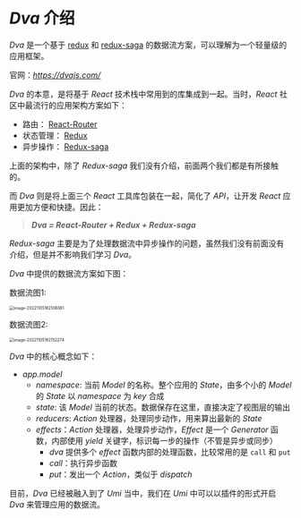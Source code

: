 # *Dva* 介绍

*Dva* 是一个基于 [redux](https://github.com/reduxjs/redux) 和 [redux-saga](https://github.com/redux-saga/redux-saga) 的数据流方案，可以理解为一个轻量级的应用框架。

官网：*https://dvajs.com/*

*Dva* 的本意，是将基于 *React* 技术栈中常用到的库集成到一起。当时，*React* 社区中最流行的应用架构方案如下：

- 路由： [React-Router](https://github.com/ReactTraining/react-router/tree/v2.8.1)
- 状态管理： [Redux](https://github.com/reactjs/redux)
- 异步操作： [Redux-saga](https://github.com/yelouafi/redux-saga)



上面的架构中，除了 *Redux-saga* 我们没有介绍，前面两个我们都是有所接触的。

而 *Dva* 则是将上面三个 *React* 工具库包装在一起，简化了 *API*，让开发 *React* 应用更加方便和快捷。因此：

> ***Dva = React-Router + Redux + Redux-saga***



*Redux-saga* 主要是为了处理数据流中异步操作的问题，虽然我们没有前面没有介绍，但是并不影响我们学习 *Dva*。

*Dva* 中提供的数据流方案如下图：

数据流图1:

<img src="https://xiejie-typora.oss-cn-chengdu.aliyuncs.com/2022-11-05-082108.png" alt="image-20221105162108061" style="zoom:50%;" />

数据流图2:

<img src="https://xiejie-typora.oss-cn-chengdu.aliyuncs.com/2022-11-05-082152.png" alt="image-20221105162152274" style="zoom:50%;" />

*Dva* 中的核心概念如下：

- *app.model*
  - *namespace*: 当前 *Model* 的名称。整个应用的 *State*，由多个小的 *Model* 的 *State* 以 *namespace* 为 *key* 合成
  - *state*: 该 *Model* 当前的状态。数据保存在这里，直接决定了视图层的输出
  - *reducers*: *Action* 处理器，处理同步动作，用来算出最新的 *State*
  - *effects*：*Action* 处理器，处理异步动作，*Effect* 是一个 *Generator* 函数，内部使用 *yield* 关键字，标识每一步的操作（不管是异步或同步）
    - *dva* 提供多个 *effect* 函数内部的处理函数，比较常用的是 `call` 和 `put`
    - *call*：执行异步函数
    - *put*：发出一个 *Action*，类似于 *dispatch*



目前，*Dva* 已经被融入到了 *Umi* 当中，我们在 *Umi* 中可以以插件的形式开启 *Dva* 来管理应用的数据流。





